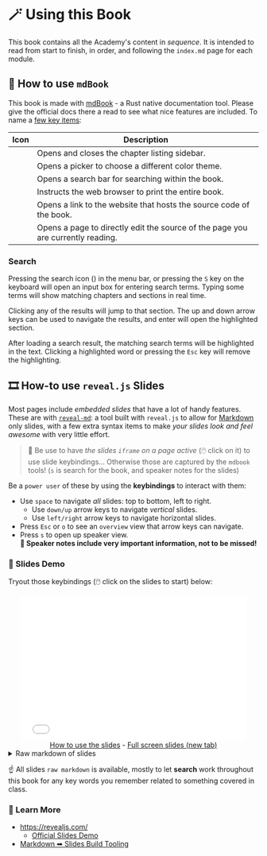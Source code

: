 # 🪄 Using this Book

This book contains all the Academy's content in _sequence_.
It is intended to read from start to finish, in order, and following the `index.md` page for each module.

## 📔 How to use `mdBook`

This book is made with [mdBook](https://rust-lang.github.io/mdBook/) - a Rust native documentation tool.
Please give the official docs there a read to see what nice features are included.
To name a [few key items](https://rust-lang.github.io/mdBook/guide/reading.html#top-menu-bar):

| Icon                              | Description                                                                     |
| --------------------------------- | ------------------------------------------------------------------------------- |
| <i class="fa fa-bars"></i>        | Opens and closes the chapter listing sidebar.                                   |
| <i class="fa fa-paint-brush"></i> | Opens a picker to choose a different color theme.                               |
| <i class="fa fa-search"></i>      | Opens a search bar for searching within the book.                               |
| <i class="fa fa-print"></i>       | Instructs the web browser to print the entire book.                             |
| <i class="fa fa-github"></i>      | Opens a link to the website that hosts the source code of the book.             |
| <i class="fa fa-edit"></i>        | Opens a page to directly edit the source of the page you are currently reading. |

### <i class="fa fa-search"></i> Search

Pressing the search icon (<i class="fa fa-search"></i>) in the menu bar, or pressing the `S` key on the keyboard will open an input box for entering search terms.
Typing some terms will show matching chapters and sections in real time.

Clicking any of the results will jump to that section.
The up and down arrow keys can be used to navigate the results, and enter will open the highlighted section.

After loading a search result, the matching search terms will be highlighted in the text.
Clicking a highlighted word or pressing the `Esc` key will remove the highlighting.

## 🎞️ How-to use `reveal.js` Slides

Most pages include _embedded slides_ that have a lot of handy features.
These are with [`reveal-md`](https://github.com/webpro/reveal-md): a tool built with `reveal.js` to allow for [Markdown](https://commonmark.org/help/) only slides, with a few extra syntax items to make _your slides look and feel awesome_ with very little effort.

> 📝 Be use to have _the slides `iframe` on a page active_ (🖱️ click on it) to use slide keybindings...
> Otherwise those are captured by the `mdbook` tools!
> (`s` is search for the book, and speaker notes for the slides)

Be a `power user` of these by using the **keybindings** to interact with them:

- Use `space` to navigate _all_ slides: top to bottom, left to right.
  - Use `down/up` arrow keys to navigate _vertical_ slides.
  - Use `left/right` arrow keys to navigate horizontal slides.
- Press `Esc` or `o` to see an `overview` view that arrow keys can navigate.
- Press `s` to open up speaker view.<br />
  **👀 Speaker notes include very important information, not to be missed!**

### 💫 Slides Demo

Tryout those keybindings (🖱️ click on the slides to start) below:

<!-- markdown-link-check-disable -->

<iframe style="width: 90%; aspect-ratio: 1400/900; margin: 0 5%; border: none;" src="slides.html"></iframe>

<center>
<a target="_blank" href="../../contribute/how-to/page.md#-how-to-use-revealjs-slides"><i class="fa fa-pencil-square"></i> How to use the slides</a> -
<a target="_blank" href="slides.html"><i class="fa fa-share-square"></i> Full screen slides (new tab)</a>
</center>

<details>
<summary>Raw markdown of slides</summary>
{{#include slides.md}}
</details>

<!-- markdown-link-check-enable -->

☝️ All slides `raw markdown` is available, mostly to let **search** work throughout this book for any key words you remember related to something covered in class.

### 📖 Learn More

- <https://revealjs.com/>
  - [Official Slides Demo](https://revealjs.com/demo/)
- [Markdown ➡ Slides Build Tooling](https://github.com/webpro/reveal-md/)
